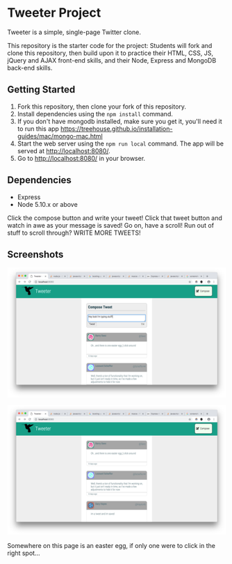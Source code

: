 # Tweeter Project

Tweeter is a simple, single-page Twitter clone.

This repository is the starter code for the project: Students will fork and clone this repository, then build upon it to practice their HTML, CSS, JS, jQuery and AJAX front-end skills, and their Node, Express and MongoDB back-end skills.

## Getting Started

1. Fork this repository, then clone your fork of this repository.
2. Install dependencies using the `npm install` command.
3. If you don't have mongodb installed, make sure you get it, you'll need it to run this app https://treehouse.github.io/installation-guides/mac/mongo-mac.html
3. Start the web server using the `npm run local` command. The app will be served at <http://localhost:8080/>.
4. Go to <http://localhost:8080/> in your browser.

## Dependencies

- Express
- Node 5.10.x or above

Click the compose button and write your tweet! Click that tweet button and watch in awe as your message is saved! Go on, have a scroll! Run out of stuff to scroll through? WRITE MORE TWEETS!

## Screenshots

!["Screenshot of the tweet compose box"](https://github.com/Anarchonist7/tweeter/blob/master/docs/Screen%20Shot%202018-11-10%20at%2012.22.05%20AM.png?raw=true)

!["Screenshot of the tweets"](https://github.com/Anarchonist7/tweeter/blob/master/docs/Screen%20Shot%202018-11-10%20at%2012.20.52%20AM.png?raw=true)

Somewhere on this page is an easter egg, if only one were to click in the right spot...
